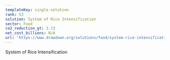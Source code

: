 ```yaml
---
templateKey: single-solution
rank: 53
solution: System of Rice Intensification
sector: Food
co2_reduction_gt: 3.13
net_cost_billions: N/A
url: 'https://www.drawdown.org/solutions/food/system-rice-intensification'
---
```


System of Rice Intensification